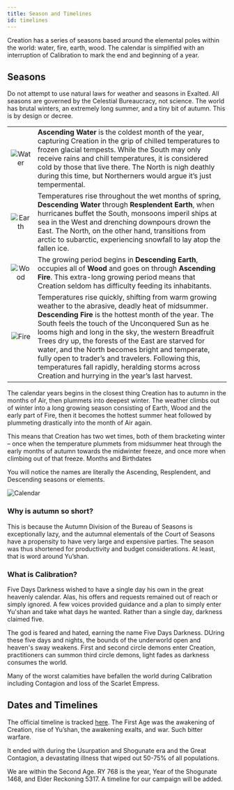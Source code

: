 ```yaml
---
title: Season and Timelines
id: timelines
---
```


Creation has a series of seasons based around the elemental poles within the world: water, fire, earth, wood. The calendar is simplified with an interruption of Calibration to mark the end and beginning of a year. 

## Seasons

Do not attempt to use natural laws for weather and seasons in Exalted. All seasons are governed by the Celestial Bureaucracy, not science. The world has brutal winters, an extremely long summer, and a tiny bit of autumn. This is by design or decree.

<div class="info-rows">

| | |
| :--: | -- |
| ![Water](/img/exalted/iceberg.png) | **Ascending Water** is the coldest month of the year, capturing Creation in the grip of chilled temperatures to frozen glacial tempests. While the South may only receive rains and chill temperatures, it is considered cold by those that live there. The North is nigh deathly during this time, but Northerners would argue it’s just tempermental. |
| ![Earth](/img/exalted/beach.png) | Temperatures rise throughout the wet months of spring, **Descending Water** through **Resplendent Earth**, when hurricanes buffet the South, monsoons imperil ships at sea in the West and drenching downpours drown the East. The North, on the other hand, transitions from arctic to subarctic, experiencing snowfall to lay atop the fallen ice. |
| ![Wood](/img/exalted/desert.png) | The growing period begins in **Descending Earth**, occupies all of **Wood** and goes on through **Ascending Fire**. This extra-long growing period means that Creation seldom has difficulty feeding its inhabitants. |
| ![Fire](/img/exalted/cape.png) | Temperatures rise quickly, shifting from warm growing weather to the abrasive, deadly heat of midsummer. **Descending Fire** is the hottest month of the year. The South feels the touch of the Unconquered Sun as he looms high and long in the sky, the western Breadfruit Trees dry up, the forests of the East are starved for water, and the North becomes bright and temperate, fully open to trader’s and travelers. Following this, temperatures fall rapidly, heralding storms across Creation and hurrying in the year’s last harvest. |

</div>

The calendar years begins in the closest thing Creation has to autumn in the months of Air, then plummets into deepest winter. The weather climbs out of winter into a long growing season consisting of Earth, Wood and the early part of Fire, then it becomes the hottest summer heat followed by plummeting drastically into the month of Air again.

This means that Creation has two wet times, both of them bracketing winter – once when the temperature plummets from midsummer heat through the early months of autumn towards the midwinter freeze, and once more when climbing out of that freeze.
Months and Birthdates

You will notice the names are literally the Ascending, Resplendent, and Descending seasons or elements.

![Calendar](/img/exalted/calendar.png)

### Why is autumn so short?

This is because the Autumn Division of the Bureau of Seasons is exceptionally lazy, and the autumnal elementals of the Court of Seasons have a propensity to have very large and expensive parties. The season was thus shortened for productivity and budget considerations. At least, that is word around Yu’shan.

### What is Calibration?

Five Days Darkness wished to have a single day his own in the great heavenly calendar. Alas, his offers and requests remained out of reach or simply ignored. A few voices provided guidance and a plan to simply enter Yu'shan and take what days he wanted. Rather than a single day, darkness claimed five.

The god is feared and hated, earning the name Five Days Darkness. DUring these five days and nights, the bounds of the underworld open and heaven's sway weakens. First and second circle demons enter Creation, practitioners can summon third circle demons, light fades as darkness consumes the world. 

Many of the worst calamities have befallen the world during Calibration including Contagion and loss of the Scarlet Empress.

## Dates and Timelines

The official timeline is tracked [here](http://exalted.xi.co.nz/wiki/CreationTimeline). The First Age was the awakening of Creation, rise of Yu’shan, the awakening exalts, and war. Such bitter warfare.

It ended with during the Usurpation and Shogunate era and the Great Contagion, a devastating illness that wiped out 50-75% of all populations.

We are within the Second Age. RY 768 is the year, Year of the Shogunate 1468, and Elder Reckoning 5317. A timeline for our campaign will be added.
